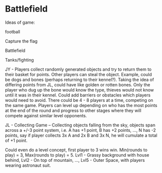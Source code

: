 # Battlefield
 

Ideas of game: 

football 

Capture the flag  

Battlefield  

Tanks/fighting  

JY - Players collect randomly generated objects and try to return them to their basket for points. Other players can steal the object. Example, could be dogs and bones (perhaps returning to their kennel?). Taking the idea of differing points from JL, could have like golden or rotten bones. Only the player who dug up the bone would know the type, thieves would not know until it was in their kennel. Could add barriers or obstacles which players would need to avoid. There could be 4 - 8 players at a time, competing on the same game. Players can level up depending on who has the most points at the end of the round and progress to other stages where they will compete against similar level opponents. 

JL - Collecting Game –
Collecting objects falling from the sky, objects span across a +/-3 point system, i.e. A has +1 point, B has +2 points, ..., N has -2 points, say if player collects 3x A and 2x B and 3x N, he will cumulate a total of +1 point.

Could even do a level concept, first player to 3 wins win. Min(rounds to play) = 3, Max(rounds to play) = 5. Lvl1 - Grassy background with house behind, Lvl2 - On top of mountain, ..., Lvl5 - Outer Space, with players wearing astronaut suit.
